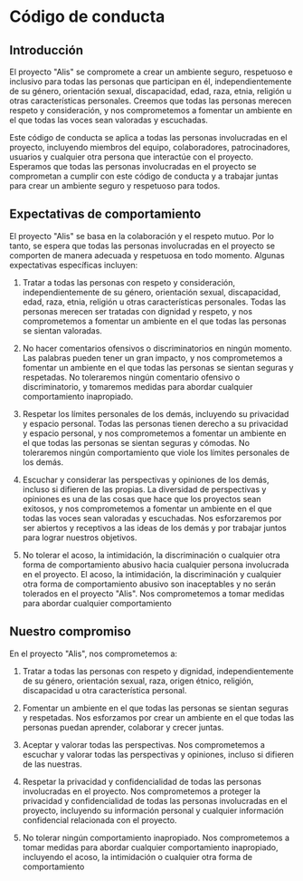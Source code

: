 # Código de conducta

## Introducción

El proyecto "Alis" se compromete a crear un ambiente seguro, respetuoso e inclusivo para todas las personas que participan en él, independientemente de su género, orientación sexual, discapacidad, edad, raza, etnia, religión u otras características personales. Creemos que todas las personas merecen respeto y consideración, y nos comprometemos a fomentar un ambiente en el que todas las voces sean valoradas y escuchadas.

Este código de conducta se aplica a todas las personas involucradas en el proyecto, incluyendo miembros del equipo, colaboradores, patrocinadores, usuarios y cualquier otra persona que interactúe con el proyecto. Esperamos que todas las personas involucradas en el proyecto se comprometan a cumplir con este código de conducta y a trabajar juntas para crear un ambiente seguro y respetuoso para todos.

## Expectativas de comportamiento

El proyecto "Alis" se basa en la colaboración y el respeto mutuo. Por lo tanto, se espera que todas las personas involucradas en el proyecto se comporten de manera adecuada y respetuosa en todo momento. Algunas expectativas específicas incluyen:

1. Tratar a todas las personas con respeto y consideración, independientemente de su género, orientación sexual, discapacidad, edad, raza, etnia, religión u otras características personales. Todas las personas merecen ser tratadas con dignidad y respeto, y nos comprometemos a fomentar un ambiente en el que todas las personas se sientan valoradas.

2. No hacer comentarios ofensivos o discriminatorios en ningún momento. Las palabras pueden tener un gran impacto, y nos comprometemos a fomentar un ambiente en el que todas las personas se sientan seguras y respetadas. No toleraremos ningún comentario ofensivo o discriminatorio, y tomaremos medidas para abordar cualquier comportamiento inapropiado.

3. Respetar los límites personales de los demás, incluyendo su privacidad y espacio personal. Todas las personas tienen derecho a su privacidad y espacio personal, y nos comprometemos a fomentar un ambiente en el que todas las personas se sientan seguras y cómodas. No toleraremos ningún comportamiento que viole los límites personales de los demás.

4. Escuchar y considerar las perspectivas y opiniones de los demás, incluso si difieren de las propias. La diversidad de perspectivas y opiniones es una de las cosas que hace que los proyectos sean exitosos, y nos comprometemos a fomentar un ambiente en el que todas las voces sean valoradas y escuchadas. Nos esforzaremos por ser abiertos y receptivos a las ideas de los demás y por trabajar juntos para lograr nuestros objetivos.

5. No tolerar el acoso, la intimidación, la discriminación o cualquier otra forma de comportamiento abusivo hacia cualquier persona involucrada en el proyecto. El acoso, la intimidación, la discriminación y cualquier otra forma de comportamiento abusivo son inaceptables y no serán tolerados en el proyecto "Alis". Nos comprometemos a tomar medidas para abordar cualquier comportamiento


## Nuestro compromiso

En el proyecto "Alis", nos comprometemos a:

1. Tratar a todas las personas con respeto y dignidad, independientemente de su género, orientación sexual, raza, origen étnico, religión, discapacidad u otra característica personal.

2. Fomentar un ambiente en el que todas las personas se sientan seguras y respetadas. Nos esforzamos por crear un ambiente en el que todas las personas puedan aprender, colaborar y crecer juntas.

3. Aceptar y valorar todas las perspectivas. Nos comprometemos a escuchar y valorar todas las perspectivas y opiniones, incluso si difieren de las nuestras.

4. Respetar la privacidad y confidencialidad de todas las personas involucradas en el proyecto. Nos comprometemos a proteger la privacidad y confidencialidad de todas las personas involucradas en el proyecto, incluyendo su información personal y cualquier información confidencial relacionada con el proyecto.

5. No tolerar ningún comportamiento inapropiado. Nos comprometemos a tomar medidas para abordar cualquier comportamiento inapropiado, incluyendo el acoso, la intimidación o cualquier otra forma de comportamiento
